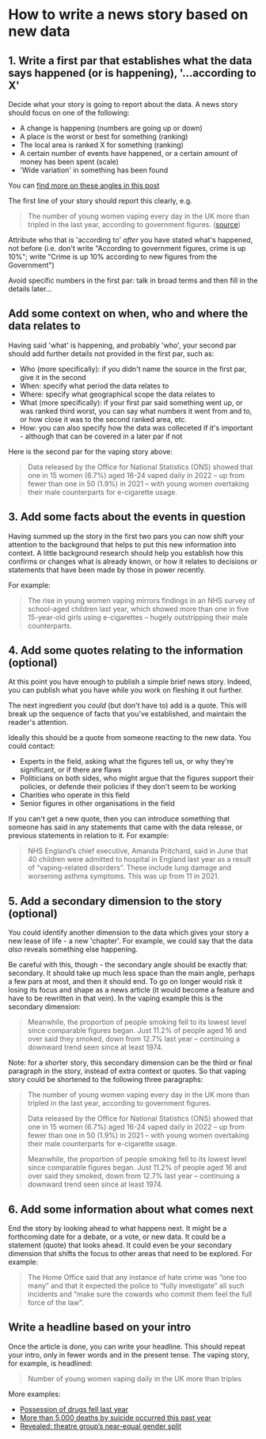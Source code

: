 # How to write a news story based on new data

## 1. Write a first par that establishes what the data says happened (or is happening), '...according to X'

Decide what your story is going to report about the data. A news story should focus on one of the following:

* A change is happening (numbers are going up or down)
* A place is the worst or best for something (ranking)
* The local area is ranked X for something (ranking)
* A certain number of events have happened, or a certain amount of money has been spent (scale)
* 'Wide variation' in something has been found

You can [find more on these angles in this post](https://onlinejournalismblog.com/2020/08/11/here-are-the-7-types-of-stories-most-often-found-in-data/)

The first line of your story should report this clearly, e.g. 

> The number of young women vaping every day in the UK more than tripled in the last year, according to government figures. ([source](https://www.theguardian.com/society/2023/sep/05/young-women-vaping-daily-uk-triples-ons))

Attribute who that is 'according to' *after* you have stated what's happened, not before (i.e. don't write "According to government figures, crime is up 10%"; write "Crime is up 10% according to new figures from the Government")

Avoid specific numbers in the first par: talk in broad terms and then fill in the details later...

## Add some context on when, who and where the data relates to

Having said 'what' is happening, and probably 'who', your second par should add further details not provided in the first par, such as:

* Who (more specifically): if you didn't name the source in the first par, give it in the second
* When: specify what period the data relates to
* Where: specify what geographical scope the data relates to
* What (more specifically): if your first par said something went up, or was ranked third worst, you can say what numbers it went from and to, or how close it was to the second ranked area, etc.
* How: you can also specify how the data was colleceted if it's important - although that can be covered in a later par if not

Here is the second par for the vaping story above:

> Data released by the Office for National Statistics (ONS) showed that one in 15 women (6.7%) aged 16-24 vaped daily in 2022 – up from fewer than one in 50 (1.9%) in 2021 – with young women overtaking their male counterparts for e-cigarette usage.

## 3. Add some facts about the events in question

Having summed up the story in the first two pars you can now shift your attention to the background that helps to put this new information into context. A little background research should help you establish how this confirms or changes what is already known, or how it relates to decisions or statements that have been made by those in power recently.

For example:

> The rise in young women vaping mirrors findings in an NHS survey of school-aged children last year, which showed more than one in five 15-year-old girls using e-cigarettes – hugely outstripping their male counterparts.

## 4. Add some quotes relating to the information (optional)

At this point you have enough to publish a simple brief news story. Indeed, you can publish what you have while you work on fleshing it out further.

The next ingredient you *could* (but don't have to) add is a quote. This will break up the sequence of facts that you've established, and maintain the reader's attention. 

Ideally this should be a quote from someone reacting to the new data. You could contact:

* Experts in the field, asking what the figures tell us, or why they're significant, or if there are flaws
* Politicians on both sides, who might argue that the figures support their policies, or defende their policies if they don't seem to be working
* Charities who operate in this field
* Senior figures in other organisations in the field

If you can't get a new quote, then you can introduce something that someone has said in any statements that came with the data release, or previous statements in relation to it. For example:

> NHS England’s chief executive, Amanda Pritchard, said in June that 40 children were admitted to hospital in England last year as a result of “vaping-related disorders”. These include lung damage and worsening asthma symptoms. This was up from 11 in 2021.

## 5. Add a secondary dimension to the story (optional)

You could identify another dimension to the data which gives your story a new lease of life - a new 'chapter'. For example, we could say that the data *also* reveals something else happening. 

Be careful with this, though - the secondary angle should be exactly that: secondary. It should take up much less space than the main angle, perhaps a few pars at most, and then it should end. To go on longer would risk it losing its focus and shape as a news article (it would become a feature and have to be rewritten in that vein). In the vaping example this is the secondary dimension:

> Meanwhile, the proportion of people smoking fell to its lowest level since comparable figures began. Just 11.2% of people aged 16 and over said they smoked, down from 12.7% last year – continuing a downward trend seen since at least 1974.

Note: for a shorter story, this secondary dimension can be the third or final paragraph in the story, instead of extra context or quotes. So that vaping story could be shortened to the following three paragraphs:

> The number of young women vaping every day in the UK more than tripled in the last year, according to government figures.
>
> Data released by the Office for National Statistics (ONS) showed that one in 15 women (6.7%) aged 16-24 vaped daily in 2022 – up from fewer than one in 50 (1.9%) in 2021 – with young women overtaking their male counterparts for e-cigarette usage.
>
> Meanwhile, the proportion of people smoking fell to its lowest level since comparable figures began. Just 11.2% of people aged 16 and over said they smoked, down from 12.7% last year – continuing a downward trend seen since at least 1974.

## 6. Add some information about what comes next

End the story by looking ahead to what happens next. It might be a forthcoming date for a debate, or a vote, or new data. It could be a statement (quote) that looks ahead. It could even be your secondary dimension that shifts the focus to other areas that need to be explored. For example:

> The Home Office said that any instance of hate crime was “one too many” and that it expected the police to “fully investigate” all such incidents and “make sure the cowards who commit them feel the full force of the law”.

## Write a headline based on your intro

Once the article is done, you can write your headline. This should repeat your intro, only in fewer words and in the present tense. The vaping story, for example, is headlined: 

> Number of young women vaping daily in the UK more than triples

More examples: 

* [Possession of drugs fell last year](https://birminghameastside.com/possession-of-drugs-fell-last-year/)
* [More than 5,000 deaths by suicide occurred this past year](https://birminghameastside.com/more-than-5000-deaths-by-suicide-occurred-this-past-year/)
* [Revealed: theatre group’s near-equal gender split](https://birminghameastside.com/revealed-theatre-groups-near-equal-gender-split/)
